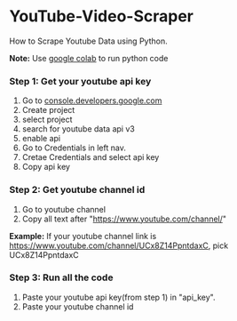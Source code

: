 # YouTube-Video-Scraper
How to Scrape Youtube Data using Python.


**Note:** Use <a href="https://colab.research.google.com/">google colab</a> to run python code

### Step 1: Get your youtube api key
1. Go to <a href="https://console.developers.google.com/">console.developers.google.com</a>
2. Create project
3. select project
4. search for youtube data api v3
5. enable api
6. Go to Credentials in left nav.
7. Cretae Credentials and select api key
8. Copy api key

### Step 2: Get youtube channel id
1. Go to youtube channel
2. Copy all text after "https://www.youtube.com/channel/"

**Example:** If your youtube channel link is https://www.youtube.com/channel/UCx8Z14PpntdaxC, pick UCx8Z14PpntdaxC

### Step 3: Run all the code
1. Paste your youtube api key(from step 1) in "api_key".
2. Paste your youtube channel id
